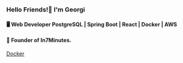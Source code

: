### Hello Friends!👋 I'm Georgi
    
#### 🖥 Web Developer PostgreSQL | Spring Boot | React | Docker | AWS 
#### 💼 Founder of In7Minutes.

<!--
**gergacio/gergacio** is a ✨ _special_ ✨ repository because its `README.md` (this file) appears on your GitHub profile.

Here are some ideas to get you started:

- 🔭 I’m currently working on ...
- 🌱 I’m currently learning ...
- 👯 I’m looking to collaborate on ...
- 🤔 I’m looking for help with ...
- 💬 Ask me about ...
- 📫 How to reach me: ...
- 😄 Pronouns: ...
- ⚡ Fun fact: ...
-->

[Docker](#https://raw.githubusercontent.com/github/explore/80688e429a7d4ef2fca1e82350fe8e3517d3494d/topics/docker/docker.png)
